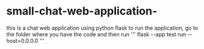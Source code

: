 # small-chat-web-application-
this is a chat web application using python flask
to run the application, go to the folder where you have the code and then run 
''' flask --app test run --host=0.0.0.0 ''' 
